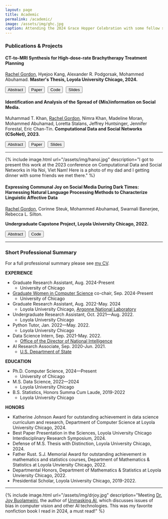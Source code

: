 ```yaml
---
layout: page
title: Academic
permalink: /academic/
image: /assets/img/ghc.jpg
caption: Attending the 2024 Grace Hopper Celebration with some fellow students from UChicago.
---
```


### Publications & Projects

#### CT-to-MRI Synthesis for High-dose-rate Brachytherapy Treatment Planning
<u>Rachel Gordon</u>, Hyejoo Kang, Alexander R. Podgorsak, Mohammed Abuhamad.
**Master's Thesis, Loyola University Chicago, 2024.**

<div style="display: flex; gap: 10px;">
  <button onclick="toggleAbstract('abstract1')">Abstract</button>
  <button onclick="openLink('https://drive.google.com/file/d/1DuzTBMaGBus1fUfEtWtcX2zE9R2PKcQv/view')">Paper</button>
  <button onclick="openLink('https://github.com/rachelngordon/gancm')">Code</button>
  <button onclick="openLink('https://drive.google.com/file/d/1_gaAzzrvJnPvSDqchlOCbfLcUmq_Wtyp/view')">Slides</button>
</div>


<div id="abstract1" style="display:none;">
  High-dose-rate (HDR) brachytherapy is a radiation treatment modality that places radioactive sources directly in cancerous regions. Radiation treatment planning for HDR prostate brachytherapy utilizes both CT and MRI to visualize the path of the radioactive source and the prostate gland, respectively. In this work, we propose GAN-CM, a method for conditional CT-to-MRI translation that is based on Generative Adversarial Networks (GANs). The proposed method uses the typical generator-discriminator design of GANs with a modified generator that incorporates semantic masks obtained from the domain image. The use of semantic masks allows GAN-CM to better capture the anatomical details and tissue characteristics present in CT scans, resulting in a more accurate and realistic MRI synthesis. Using “clinically-paired” CT and MRI datasets obtained from 78 patients with prostate cancer who were treated with HDR brachytherapy, we show the advantages of GAN-CM by demonstrating its ability to work effectively with heavy data augmentation and larger batch sizes, as well as its high performance for MRI synthesis. Exploring various experimental settings, we show that training GANs for this task requires careful considerations for preparing the data, such as normalizing and distributing the pixel values of input images. Using histogram equalization, GAN-CM achieves the best results when using the average of equalized and unequalized CTs.
</div>

<script>
  function toggleAbstract(id) {
    const abstract = document.getElementById(id);
    if (abstract.style.display === "none") {
      abstract.style.display = "block";
    } else {
      abstract.style.display = "none";
    }
  }

  function openLink(url) {
    window.open(url, '_blank');
  }
</script>



#### Identification and Analysis of the Spread of {Mis}information on Social Media. 
Muhammad T. Khan, <u>Rachel Gordon</u>, Nimra Khan, Madeline Moran, Mohammed Abuhamad, Loretta Stalans, Jeffrey Huntsinger, Jennifer Forestal, Eric Chan-Tin.
**Computational Data and Social Networks (CSoNet), 2023.**

<div style="display: flex; gap: 10px;">
  <button onclick="toggleAbstract('abstract2')">Abstract</button>
  <button onclick="openLink('https://link.springer.com/chapter/10.1007/978-981-97-0669-3_33')">Paper</button>
  <button onclick="openLink('https://drive.google.com/file/d/1YLiaL5guEJzFEY-AnMdFEMOwh_-uLsaO/view')">Slides</button>
</div>


<div id="abstract2" style="display:none;">
  With unfolding crises such as the COVID-19 pandemic, it is essential that factual information is dispersed at a rapid pace. One of the major setbacks to mitigating the effects of such crises is misinformation. Advancing technologies such as transformer-based architectures that can pick up underlying patterns and correlational information that constitutes information provide tools that can be used to identify what is misinformation/information. To identify and analyze the spread of misinformation, this work performs a quantitative analysis that uses X (previously Twitter) as the data source and a BERT-based model to identify misinformation. The information of the posts, users, and followers was collected based on hashtags and then processed and manually labeled. Furthermore, we tracked the spread of misinformation related to COVID-19 during the year 2021 and determined how communities that spread information and/or misinformation on social networks interact from an analytical perspective. Our findings suggest that users tend to post more misinformation than information, possibly intentionally spreading misinformation. Our model showed good performance in classifying tweets as information/misinformation, resulting in an accuracy of 86%.
</div>

***

{% include image.html url="/assets/img/hanoi.jpg" description="I got to present this work at the 2023 conference on Computational Data and Social Networks in Ha Noi, Viet Nam! Here is a photo of my dad and I getting dinner with some friends we met there." %}


#### Expressing Communal Joy on Social Media During Dark Times: Harnessing Natural Language Processing Methods to Characterize Linguistic Affective Data
<u>Rachel Gordon</u>, Corinne Steuk, Mohammed Abuhamad, Swarnali Banerjee, Rebecca L. Silton.

**Undergraduate Capstone Project, Loyola University Chicago, 2022.**

<div style="display: flex; gap: 10px;">
  <button onclick="toggleAbstract('abstract3')">Abstract</button>
  <button onclick="openLink('https://github.com/rachelngordon/Joy-Project')">Code</button>
</div>

<div id="abstract3" style="display:none;">
  With the recent increase in mental health problems facing humanity, it has become important for human survival to maximize adaptive emotion function through the use of positive emotions. This study seeks to identify how joy in particular can foster human resilience in the face of trauma. This research was conducted by looking at tweets around Chicago from September 2019 through January 2022. Several natural language processing techniques were employed to analyze these tweets in order to determine how the use of joy has changed with the occurrence of particular events over time and identify important topics and contexts pertaining to the experience of joy. The results of this analysis showed that joy is, in fact, often experienced communally in the context of shared identities, experiences, and goals, and thus the use of joy as an act of resistance is an important factor for the continued development and growth of humanity. 
</div>


***

### <a name="prof"></a> Short Professional Summary

For a full professional summary please see [my CV](https://drive.google.com/file/d/1dD4kfkNKCHcfA9JgnEpTU9Z4xMPm-bTQ/view?usp=sharing).

**EXPERIENCE**
* Graduate Research Assistant, Aug. 2024-Present
  - University of Chicago
* [Graduate Women in Computer Science](https://cs.uchicago.edu/diversity/women-in-computing/) co-chair, Sep. 2024-Present
  - University of Chicago
* Graduate Research Assistant, Aug. 2022-May. 2024
  - Loyola University Chicago, [Argonne National Laboratory](https://www.anl.gov/)
* Undergraduate Research Assistant, Oct. 2021—Aug. 2022.
  - Loyola University Chicago
* Python Tutor, Jan. 2022—May. 2022.
  - Loyola University Chicago
* Data Science Intern, Sep. 2021-May. 2022.
  - [Office of the Director of National Intelligence](https://www.dni.gov/)
* AI Research Associate, Sep. 2020-Jun. 2021.
  - [U.S. Department of State](https://www.state.gov/)

**EDUCATION**
* Ph.D. Computer Science, 2024—Present
  - University of Chicago
* M.S. Data Science, 2022—2024
  - Loyola University Chicago
* B.S. Statistics, Honors Summa Cum Laude, 2019-2022
  - Loyola University Chicago

**HONORS**
* Katherine Johnson Award for outstanding achievement in data science curriculum and research, Department of Computer Science at Loyola University Chicago, 2024.
* Best Paper Presentation in the Sciences, Loyola University Chicago Interdisciplinary Research Symposium, 2024.
* Defense of M.S. Thesis with Distinction, Loyola University Chicago, 2024.
* Father Rust. S.J. Memorial Award for outstanding achievement in mathematics and statistics courses, Department of Mathematics & Statistics at Loyola Unviersity Chicago, 2022.
* Departmental Honors, Department of Mathematics & Statistics at Loyola Unviersity Chicago, 2022.
* Presidential Scholar, Loyola University Chicago, 2019-2022.

***

{% include image.html url="/assets/img/drjoy.jpg" description="Meeting <a href='https://poetofcode.com/about/' target='_blank'>Dr. Joy Buolamwini</a>, the author of <a href='https://www.unmasking.ai/' target='_blank'>Unmasking AI</a>, which discusses issues of bias in computer vision and other AI technologies. This was my favorite nonfiction book I read in 2024, a must read!" %}

